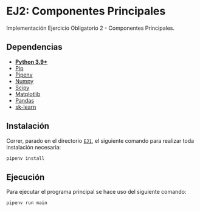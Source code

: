 # EJ2: Componentes Principales
Implementación Ejercicio Obligatorio 2 - Componentes Principales.

## Dependencias
* **[Python 3.9+](https://www.python.org/downloads/)**
* [Pip](https://pip.pypa.io/en/stable/installation/)
* [Pipenv](https://pipenv.pypa.io/en/latest/)
* [Numpy](https://numpy.org/install/)
* [Scipy](https://docs.scipy.org/doc/scipy/getting_started.html)
* [Matplotlib](https://pypi.org/project/matplotlib/)
* [Pandas](https://pandas.pydata.org/getting_started.html)
* [sk-learn](https://scikit-learn.org/stable/)


## Instalación
Correr, parado en el directorio [`EJ1`](/EJ1), el siguiente comando para realizar toda instalación necesaria:
```sh
pipenv install
```

## Ejecución
Para ejecutar el programa principal se hace uso del siguiente comando:
```shell
pipenv run main
```

